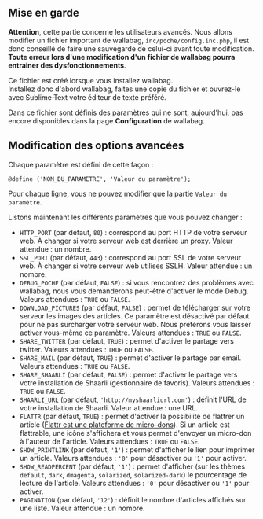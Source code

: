 ## Mise en garde
**Attention**, cette partie concerne les utilisateurs avancés. Nous allons modifier un fichier important de wallabag, `inc/poche/config.inc.php`, il est donc conseillé de faire une sauvegarde de celui-ci avant toute modification.  
**Toute erreur lors d'une modification d'un fichier de wallabag pourra entrainer des dysfonctionnements**.

Ce fichier est créé lorsque vous installez wallabag.  
Installez donc d'abord wallabag, faites une copie du fichier et ouvrez-le avec ~~Sublime Text~~ votre éditeur de texte préféré.

Dans ce fichier sont définis des paramètres qui ne sont, aujourd'hui, pas encore disponibles dans la page **Configuration** de wallabag. 

## Modification des options avancées

Chaque paramètre est défini de cette façon : 

    @define ('NOM_DU_PARAMETRE', 'Valeur du paramètre');
    
Pour chaque ligne, vous ne pouvez modifier que la partie `Valeur du paramètre`. 

Listons maintenant les différents paramètres que vous pouvez changer : 
* `HTTP_PORT` (par défaut, `80`) : correspond au port HTTP de votre serveur web. À changer si votre serveur web est derrière un proxy. Valeur attendue : un nombre.
* `SSL_PORT` (par défaut, `443`) : correspond au port SSL de votre serveur web. À changer si votre serveur web utilises SSLH. Valeur attendue : un nombre. 
* `DEBUG_POCHE` (par défaut, `FALSE`) : si vous rencontrez des problèmes avec wallabag, nous vous demanderons peut-être d'activer le mode Debug. Valeurs attendues : `TRUE` ou `FALSE`.
* `DOWNLOAD_PICTURES` (par défaut, `FALSE`) : permet de télécharger sur votre serveur les images des articles. Ce paramètre est désactivé par défaut pour ne pas surcharger votre serveur web. Nous préférons vous laisser activer vous-même ce paramètre. Valeurs attendues : `TRUE` ou `FALSE`.
* `SHARE_TWITTER` (par défaut, `TRUE`) : permet d'activer le partage vers twitter. Valeurs attendues : `TRUE` ou `FALSE`.
* `SHARE_MAIL` (par défaut, `TRUE`) : permet d'activer le partage par email. Valeurs attendues : `TRUE` ou `FALSE`.
* `SHARE_SHAARLI` (par défaut, `FALSE`) : permet d'activer le partage vers votre installation de Shaarli (gestionnaire de favoris). Valeurs attendues : `TRUE` ou `FALSE`.
* `SHAARLI_URL` (par défaut, `'http://myshaarliurl.com'`) : définit l'URL de votre installation de Shaarli. Valeur attendue : une URL. 
* `FLATTR` (par défaut, `TRUE`) : permet d'activer la possibilité de flattrer un article ([Flattr est une plateforme de micro-dons](http://fr.wikipedia.org/wiki/Flattr)). Si un article est flattrable, une icône s'affichera et vous permet d'envoyer un micro-don à l'auteur de l'article. Valeurs attendues : `TRUE` ou `FALSE`.
* `SHOW_PRINTLINK` (par défaut, `'1'`) : permet d'afficher le lien pour imprimer un article. Valeurs attendues : `'0'` pour désactiver ou `'1'` pour activer.
* `SHOW_READPERCENT` (par défaut, `'1'`) : permet d'afficher (sur les thèmes `default`, `dark`, `dmagenta`, `solarized`, `solarized-dark`) le pourcentage de lecture de l'article. Valeurs attendues : `'0'` pour désactiver ou `'1'` pour activer.
* `PAGINATION` (par défaut, `'12'`) : définit le nombre d'articles affichés sur une liste. Valeur attendue : un nombre. 